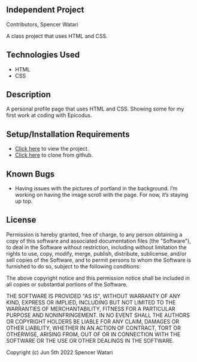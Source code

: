 ## Independent Project

Contributors, Spencer Watari

A class project that uses HTML and CSS.

## Technologies Used

* HTML
* CSS

## Description

A personal profile page that uses HTML and CSS. Showing some for my first work at coding with Epicodus.

## Setup/Installation Requirements

* [Click here](https://swatari129.github.io/IP-1/) to view the project.
* [Click here](https://github.com/SWatari129/IP-1#readme) to clone from github.



## Known Bugs

* Having issues with the pictures of portland in the background. I’m working on having the image scroll with the page. For now, it’s staying up top.

## License

Permission is hereby granted, free of charge, to any person obtaining a copy
of this software and associated documentation files (the "Software"), to deal
in the Software without restriction, including without limitation the rights
to use, copy, modify, merge, publish, distribute, sublicense, and/or sell
copies of the Software, and to permit persons to whom the Software is
furnished to do so, subject to the following conditions:

The above copyright notice and this permission notice shall be included in all
copies or substantial portions of the Software.

THE SOFTWARE IS PROVIDED "AS IS", WITHOUT WARRANTY OF ANY KIND, EXPRESS OR
IMPLIED, INCLUDING BUT NOT LIMITED TO THE WARRANTIES OF MERCHANTABILITY,
FITNESS FOR A PARTICULAR PURPOSE AND NONINFRINGEMENT. IN NO EVENT SHALL THE
AUTHORS OR COPYRIGHT HOLDERS BE LIABLE FOR ANY CLAIM, DAMAGES OR OTHER
LIABILITY, WHETHER IN AN ACTION OF CONTRACT, TORT OR OTHERWISE, ARISING FROM,
OUT OF OR IN CONNECTION WITH THE SOFTWARE OR THE USE OR OTHER DEALINGS IN THE
SOFTWARE.

Copyright (c) Jun 5th 2022 Spencer Watari